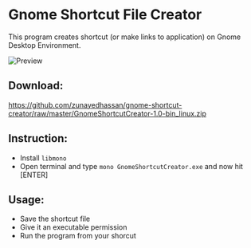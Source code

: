 # Gnome Shortcut File Creator
This program creates shortcut (or make links to application) on Gnome Desktop Environment.

![Preview](https://raw.githubusercontent.com/zunayedhassan/gnome-shortcut-creator/master/preview.png)

## Download:
https://github.com/zunayedhassan/gnome-shortcut-creator/raw/master/GnomeShortcutCreator-1.0-bin_linux.zip

## Instruction:
* Install ```libmono```
* Open terminal and type ```mono GnomeShortcutCreator.exe``` and now hit [ENTER]

## Usage:
* Save the shortcut file
* Give it an executable permission
* Run the program from your shorcut
